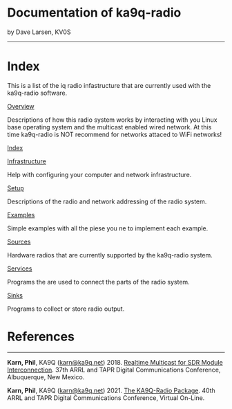 
# Documentation of ka9q-radio

by Dave Larsen, KV0S

---


# Index

This is a list of the iq radio infastructure that are currently used with the ka9q-radio software.

[Overview](/ka9q-radio-document.md)

Descriptions of how this radio system works by interacting with you Linux base operating system and the multicast enabled wired network.  At this time ka9q-radio is NOT recommend for networks attaced to WiFi networks!

[Index](/ka9q-radio-index.md)

[Infrastructure](/ka9q-radio-infrastructure.md)

Help with configuring your computer and network infrastructure.

[Setup](/ka9q-radio-setup.md)

Descriptions of the radio and network addressing of the radio system.

[Examples](/ka9q-radio-examples.md)

Simple examples with all the piese you ne to implement each example.

[Sources](/ka9q-radio-sources.md)

Hardware radios that are currently supported by the ka9q-radio system.

[Services](/ka9q-radio-services.md)

Programs the are used to connect the parts of the radio system.

[Sinks](/ka9q-radio-sinks.md)

Programs to collect or store radio output.




# References

---

**Karn, Phil**, KA9Q (karn@ka9q.net) 2018. [Realtime Multicast for SDR Module Interconnection](https://tapr.org/40th-annual-arrl-and-tapr-digital-communications-conference/). 37th ARRL and TAPR Digital Communications Conference, Albuquerque, New Mexico.

**Karn, Phil**, KA9Q (karn@ka9q.net) 2021. [The KA9Q-Radio Package](https://tapr.org/37th-arrl-and-tapr-digital-communications-conference/). 40th ARRL and TAPR Digital Communications Conference, Virtual On-Line.




